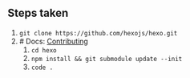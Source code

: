## Steps taken

1. `git clone https://github.com/hexojs/hexo.git`
1. \# Docs: [Contributing](https://hexo.io/docs/contributing)
   1. `cd hexo`
   1. `npm install && git submodule update --init`
   1. `code .`
